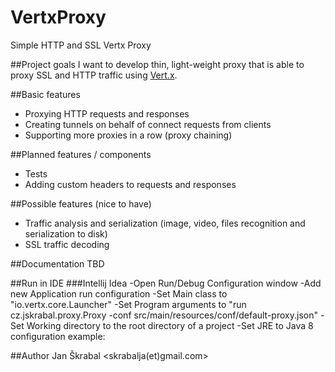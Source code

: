 # VertxProxy
Simple HTTP and SSL Vertx Proxy

##Project goals
I want to develop thin, light-weight proxy that is able to proxy SSL and HTTP traffic using [Vert.x](http://vertx.io/).

##Basic features
- Proxying HTTP requests and responses
- Creating tunnels on behalf of connect requests from clients
- Supporting more proxies in a row (proxy chaining)

##Planned features / components 
- Tests
- Adding custom headers to requests and responses
 
##Possible features (nice to have)
- Traffic analysis and serialization (image, video, files recognition and serialization to disk)
- SSL traffic decoding

##Documentation
TBD

##Run in IDE
###Intellij Idea
-Open Run/Debug Configuration window
-Add new Application run configuration
-Set Main class to "io.vertx.core.Launcher"
-Set Program arguments to "run cz.jskrabal.proxy.Proxy -conf src/main/resources/conf/default-proxy.json"
-Set Working directory to the root directory of a project
-Set JRE to Java 8
configuration example:

##Author
Jan Škrabal <skrabalja(et)gmail.com>
